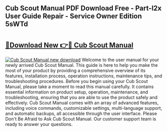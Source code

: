 ## Cub Scout Manual PDF Download Free - Part-l2x User Guide Repair - Service Owner Edition 5sWTd

# <h2><a href="http://bc16202.oget.top/?id=Cub+Scout+Manual">🔗Download New 👉🔴 Cub Scout Manual</a></h2>

[![Cub Scout Manual new download](https://i.imgur.com/5g1atiW.png)](http://bc16202.oget.top/?id=Cub+Scout+Manual)
Welcome to the user manual for your newly arrived Cub Scout Manual. This guide is here to help you make the most of your product by providing a comprehensive overview of its features, installation process, operation instructions, maintenance tips, and troubleshooting procedures. Before you begin using your Cub Scout Manual, please take a moment to read this manual carefully. It contains essential information on product setup, operation, maintenance, and troubleshooting, ensuring that you are able to use the product safely and effectively. Cub Scout Manual comes with an array of advanced features, including voice commands, customizable settings, multi-language support, and automatic backups, all accessible through the user interface. Please Don't Be Afraid to Ask Cub Scout Manual. Our customer support team is ready to answer your questions.
